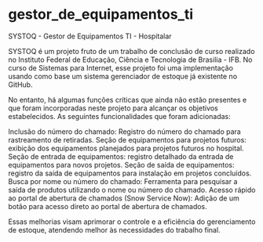 # gestor_de_equipamentos_ti
SYSTOQ - Gestor de Equipamentos TI - Hospitalar

SYSTOQ é um projeto fruto de um trabalho de conclusão de curso realizado no Instituto Federal de Educação, Ciência e Tecnologia de Brasilia - IFB.
No curso de Sistemas para Internet, esse projeto foi uma implementação usando como base um sistema gerenciador de estoque já existente no GitHub.

No entanto, há algumas funções críticas que ainda não estão presentes e que foram incorporadas neste projeto para alcançar os objetivos estabelecidos.
As seguintes funcionalidades que foram adicionadas:

Inclusão do número do chamado: Registro do número do chamado para rastreamento de retiradas.
Seção de equipamentos para projetos futuros: exibição dos equipamentos planejados para projetos futuros no hospital.
Seção de entrada de equipamentos: registro detalhado da entrada de equipamentos para novos projetos.
Seção de saída de equipamentos: registro da saída de equipamentos para instalação em projetos concluídos.
Busca por nome ou número do chamado: Ferramenta para pesquisar a saída de produtos utilizando o nome ou número do chamado.
Acesso rápido ao portal de abertura de chamados (Snow Service Now): Adição de um botão para acesso direto ao portal de abertura de chamados.

Essas melhorias visam aprimorar o controle e a eficiência do gerenciamento de estoque, atendendo melhor às necessidades do trabalho final.


